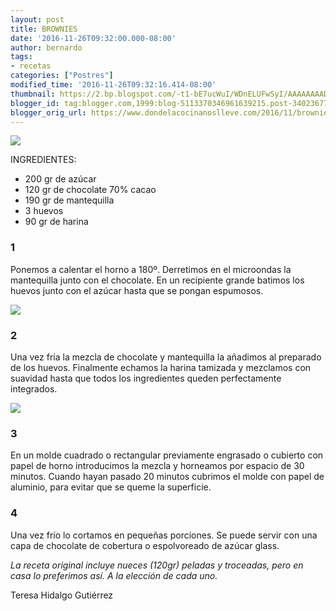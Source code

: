 ```yaml
---
layout: post
title: BROWNIES
date: '2016-11-26T09:32:00.000-08:00'
author: bernardo
tags:
- recetas
categories: ["Postres"]
modified_time: '2016-11-26T09:32:16.414-08:00'
thumbnail: https://2.bp.blogspot.com/-t1-bE7ucWuI/WDnELUFwSyI/AAAAAAAADMk/J8Wm4gGFw2w2STJSvqCvz7G4lYZaa3JeACLcB/s400/IMG_1035.JPG
blogger_id: tag:blogger.com,1999:blog-5113370346961639215.post-3402367790291386235
blogger_orig_url: https://www.dondelacocinanoslleve.com/2016/11/brownies.html
---
```


![](https://2.bp.blogspot.com/-t1-bE7ucWuI/WDnELUFwSyI/AAAAAAAADMk/J8Wm4gGFw2w2STJSvqCvz7G4lYZaa3JeACLcB/s400/IMG_1035.JPG)

  
INGREDIENTES:
* 200 gr de azúcar
* 120 gr de chocolate 70% cacao
* 190 gr de mantequilla
* 3 huevos
* 90 gr de harina  

### 1

Ponemos a calentar el horno a 180º. Derretimos en el microondas la mantequilla junto con el chocolate. En un recipiente grande batimos los huevos junto con el azúcar hasta que se pongan espumosos.  

![](https://2.bp.blogspot.com/-0qUvpaFMB-Q/WDnFp1tmaCI/AAAAAAAADMs/20AaxiO9BtE4R0akh3_bSc2D77AF2zqlACLcB/s320/IMG_1027.JPG)



### 2

Una vez fría la mezcla de chocolate y mantequilla la añadimos al preparado de los huevos. Finalmente echamos la harina tamizada y mezclamos con suavidad hasta que todos los ingredientes queden perfectamente integrados.  

![](https://4.bp.blogspot.com/-iGiU-bARwf8/WDnG3abgEyI/AAAAAAAADM4/T9PFCj_uaQsuFdm8lyxcNSCiUlZQymW1QCLcB/s320/IMG_1030.JPG)

  

### 3

En un molde cuadrado o rectangular previamente engrasado o cubierto con papel de horno introducimos la mezcla y horneamos por espacio de 30 minutos. Cuando hayan pasado 20 minutos cubrimos el molde con papel de aluminio, para evitar que se queme la superficie.  

### 4

Una vez frío lo cortamos en pequeñas porciones. Se puede servir con una capa de chocolate de cobertura o espolvoreado de azúcar glass.  

_La receta original incluye nueces (120gr) peladas y troceadas, pero en casa lo preferimos así. A la elección de cada uno._  
  
Teresa Hidalgo Gutiérrez

